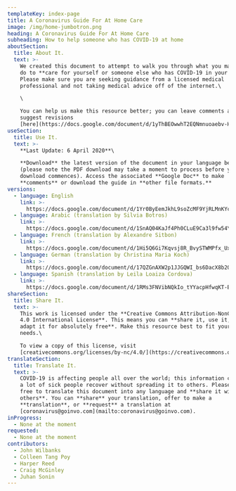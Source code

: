 ```yaml
---
templateKey: index-page
title: A Coronavirus Guide For At Home Care
image: /img/home-jumbotron.png
heading: A Coronavirus Guide For At Home Care
subheading: How to help someone who has COVID-19 at home
aboutSection:
  title: About It.
  text: >-
    We created this document to attempt to walk you through what you may need to
    do to **care for yourself or someone else who has COVID-19 in your home.**
    Please make sure you are seeking guidance from a licensed medical
    professional and not taking medical advice off of the internet.\

    \

    You can help us make this resource better; you can leave comments and
    suggest revisions
    [here](https://docs.google.com/document/d/1yThBEOwwhT2EQNmnuoaebv-Hpdd7hIcOew399JMBByA/).
useSection:
  title: Use It.
  text: >-
    **Last Update: 6 April 2020**\

    **Download** the latest version of the document in your language below
    (please note the PDF download may take a moment to process before your
    download commences). Access the associated **Google Doc** to make
    **comments** or download the guide in **other file formats.**
versions:
  - language: English
    link: >-
      https://docs.google.com/document/d/1Yr0ByEemJkhL9soZcMF9YjRLMnKYcTfk-g08NR5R9T8
  - language: Arabic (translation by Silvia Botros)
    link: >-
      https://docs.google.com/document/d/1SnAQ04KaJf4Ph0CLuE9Ca3l9fw54Yl9EuJXn0JtjPRc
  - language: French (translation by Alexandre Sitbon)
    link: >-
      https://docs.google.com/document/d/1Hi5Q6Gi7Kqvsj8R_BvySTWMPfx_UxfjsiDIZ6UkMU7k
  - language: German (translation by Christina Maria Koch)
    link: >-
      https://docs.google.com/document/d/17QZGnAXW2p1JJGQWI_bs6DacX8b20xXOS-jkdi7UoR4
  - language: Spanish (translation by Leila Loaiza Cordova)
    link: >-
      https://docs.google.com/document/d/1RMs3FNVibNQkIo_tYYacpHfwqKT-BzDmRS9bEwIBDDc/
shareSection:
  title: Share It.
  text: >-
    This work is licensed under the **Creative Commons Attribution-NonCommercial
    4.0 International License**. This means you can **share it, use it, and
    adapt it for absolutely free**. Make this resource best to fit your local
    needs.\

    To view a copy of this license, visit
    [creativecommons.org/licenses/by-nc/4.0/](https://creativecommons.org/licenses/by-nc/4.0/)
translateSection:
  title: Translate It.
  text: >-
    COVID-19 is affecting people all over the world; this information could help
    a lot of sick people recover without spreading it to others. Please feel
    free to translate this document into any language and **share it with
    others**. You can **share** your translation, offer to make a
    **translation**, or **request** a translation at
    [coronavirus@goinvo.com](mailto:coronavirus@goinvo.com).
inProgress:
  - None at the moment
requested:
  - None at the moment
contributors:
  - John Wilbanks
  - Colleen Tang Poy
  - Harper Reed
  - Craig McGinley
  - Juhan Sonin
---
```

